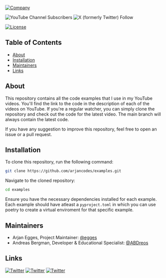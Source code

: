 [![Company](https://www.arjancodes.com/_astro/logo.DSZjG3lW.png)](https://www.arjancodes.com)


![YouTube Channel Subscribers](https://img.shields.io/youtube/channel/subscribers/UCVhQ2NnY5Rskt6UjCUkJ_DA)
![X (formerly Twitter) Follow](https://img.shields.io/twitter/follow/arjancodes)

[![License](https://img.shields.io/badge/License-MIT-blue.svg)](LICENSE)

<!-- omit in toc -->
## Table of Contents
- [About](#about)
- [Installation](#installation)
- [Maintainers](#maintainers)
- [Links](#links)

## About

This repository contains all the code examples that I use in my YouTube videos. You'll find the link to the code in the description of each of the videos on YouTube. If you're a regular watcher, you can simply clone the repository and check out the code for the latest video. The main branch will always contain the latest code.

If you have any suggestion to improve this repository, feel free to open an issue or a pull request.




## Installation
To clone this repository, run the following command:

```bash
git clone https://github.com/arjancodes/examples.git
```
Navigate to the cloned repository:

```bash
cd examples
```

Ensure you have the necessary dependencies installed for each example. Each example should have atleast a `pyproject.toml` in which you can use poetry to create a virtual enviroment for that specific example.

## Maintainers



* Arjan Egges, Project Maintainer: [@egges](https://github.com/egges)
* Andreas Bergman, Developer & Educational Specialist: [@ABDreos](https://github.com/Anber96)

## Links

[![Twitter](https://go-skill-icons.vercel.app/api/icons?i=twitter)](https://twitter.com/arjancodes)
[![Twitter](https://go-skill-icons.vercel.app/api/icons?i=youtube)](https://www.youtube.com/c/arjancodes)
[![Twitter](https://go-skill-icons.vercel.app/api/icons?i=linkedin)](https://www.linkedin.com/company/arjancodes)
